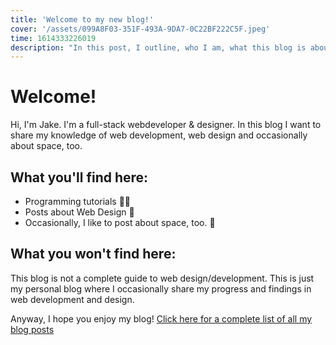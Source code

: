 ```yaml
---
title: 'Welcome to my new blog!'
cover: '/assets/099A8F03-351F-493A-9DA7-0C22BF222C5F.jpeg'
time: 1614333226019
description: "In this post, I outline, who I am, what this blog is about and what kind of content you'll find here."
---
```


# Welcome!

Hi, I'm Jake. I'm a full-stack webdeveloper & designer. In this blog I want to share my knowledge of web development,
web design and occasionally about space, too.

## What you'll find here:
 - Programming tutorials 👨‍💻
 - Posts about Web Design 🎨
 - Occasionally, I like to post about space, too. 🚀

## What you won't find here:
This blog is not a complete guide to web design/development. This is just my personal blog where I occasionally share my
progress and findings in web development and design.

Anyway, I hope you enjoy my blog! [Click here for a complete list of all my blog posts](/#more)
